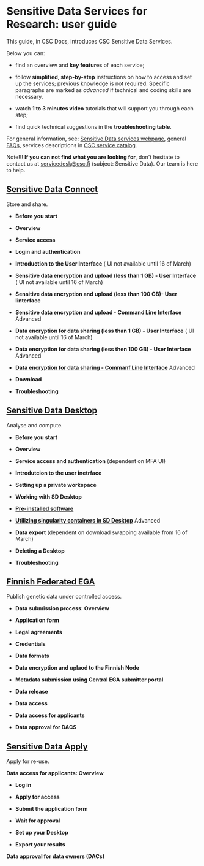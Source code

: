 
# Sensitive Data Services for Research: user guide

This guide, in CSC Docs, introduces CSC Sensitive Data Services. 

Below you can:

* find an overview and **key features** of each service;

* follow **simplified, step-by-step** instructions on how to access and set up the services;  previous knowledge is not required. Specific paragraphs are marked as *advanced* if technical and coding skills are necessary. 

* watch **1 to 3 minutes video** tutorials that will support you through each step;

* find quick technical suggestions in the **troubleshooting table**.


For general information, see:
[Sensitive Data services webpage](https://research.csc.fi/sensitive-data-services-for-research), general [FAQs](../sensitive-data/faq_index.md), services descriptions in [CSC service catalog](https://research.csc.fi/service-catalog).


Note!!!
    **If you can not find what you are looking for**, don't hesitate to contact us at servicedesk@csc.fi (subject: Sensitive Data). Our team is here to help.


  
## [Sensitive Data Connect](./sd_connect.md)
Store and share.
   
 * **Before you start**
 
 * **Overview**

 * **Service access**
 
 * **Login and authentication** 
   
 * **Introduction to the User Interface** ( UI not available until 16 of March)
   
 * **Sensitive data encryption and upload (less than 1 GB) - User Interface** ( UI not available until 16 of March)
 
 * **Sensitive data encryption and upload (less than 100 GB)- User Iinterface**
 
 * **Sensitive data encryption and upload - Command Line Interface** Advanced
       
 * **Data encryption for data sharing (less than 1 GB) - User Interface** ( UI not available until 16 of March)
 
 * **Data encryption for data sharing (less then 100 GB) -  User Interface** Advanced
 
 * [**Data encryption for data sharing - Commanf Line Interface**](./crypt4gh_client.md ) Advanced
 
 * **Download**

 * **Troubleshooting**
 

  

## [Sensitive Data Desktop](./sd_desktop.md)
Analyse and compute.

  * **Before you start**
  
  * **Overview**
 
  * **Service access and authentication** (dependent on MFA UI)

  * **Introdutcion to the user inetrface**

  * **Setting up a private workspace** 

  * **Working with SD Desktop**

  * [**Pre-installed software**](./pre-installed_software.md)
  
  * [**Utilizing singularity containers in SD Desktop**](sd-desktop-singularity.md) Advanced

  * **Data export** (dependent on download swapping available from 16 of March)

  * **Deleting a Desktop** 
  
  * **Troubleshooting**
  
  

  
  
## [Finnish Federated EGA](./federatedega.md)
Publish genetic data under controlled access.
 
*  **Data submission process: Overview**

* **Application form**

* **Legal agreements**

* **Credentials**

* **Data formats**

* **Data encryption and uplaod to the Finnish Node**
          
 * **Metadata submission using Central EGA submitter portal**
 
 * **Data release**

* **Data access**

* **Data access for applicants**

* **Data approval for DACS**
  
  
  
## [Sensitive Data Apply](./sd-apply.md)
Apply for re-use.
  
  **Data access for applicants: Overview**
  
  * **Log in**
  
  * **Apply for access**
  
  * **Submit the application form**
  
  * **Wait for approval**
  
  * **Set up your Desktop**
  
  * **Export your results**
  
  **Data approval for data owners (DACs)**







  

  












  

